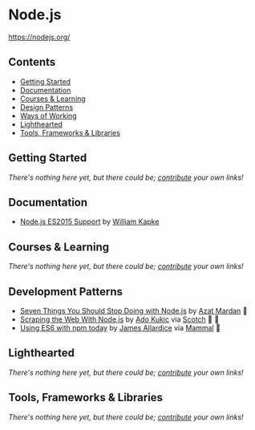 # Node.js

https://nodejs.org/

## Contents

- [Getting Started](#getting-started)
- [Documentation](#documentation)
- [Courses & Learning](#courses-and-learning)
- [Design Patterns](#design-patterns)
- [Ways of Working](#ways-of-working)
- [Lighthearted](#lighthearted)
- [Tools, Frameworks & Libraries](#tools-frameworks--libraries)

## Getting Started

*There's nothing here yet, but there could be; [contribute](../../CONTRIBUTING.md) your own links!*

## Documentation

- [Node.js ES2015 Support](http://node.green/) by [William Kapke](https://github.com/williamkapke)

## Courses & Learning

*There's nothing here yet, but there could be; [contribute](../../CONTRIBUTING.md) your own links!*

## Development Patterns

- [Seven Things You Should Stop Doing with Node.js](https://webapplog.com/seven-things-you-should-stop-doing-with-node-js/) by [Azat Mardan](https://www.linkedin.com/in/azatm) :green_book:
- [Scraping the Web With Node.js](https://scotch.io/tutorials/scraping-the-web-with-node-js) by [Ado Kukic](https://twitter.com/kukicado) via [Scotch](https://scotch.io/) :green_book: :memo:
- [Using ES6 with npm today](http://mammal.io/articles/using-es6-today/) by [James Allardice](http://twitter.com/james_allardice) via [Mammal](http://mammal.io/) :green_book:

## Lighthearted

*There's nothing here yet, but there could be; [contribute](../../CONTRIBUTING.md) your own links!*

## Tools, Frameworks & Libraries

*There's nothing here yet, but there could be; [contribute](../../CONTRIBUTING.md) your own links!*
